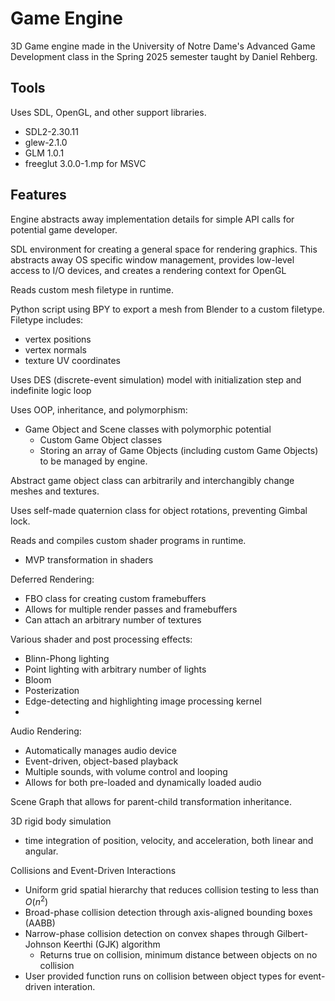 # Game Engine

3D Game engine made in the University of Notre Dame's Advanced Game Development class in the Spring 2025 semester taught by Daniel Rehberg.

## Tools
Uses SDL, OpenGL, and other support libraries.

- SDL2-2.30.11
- glew-2.1.0
- GLM 1.0.1
- freeglut 3.0.0-1.mp for MSVC

## Features

Engine abstracts away implementation details for simple API calls for potential game developer.

SDL environment for creating a general space for rendering graphics. This abstracts away OS specific window management, provides low-level access to I/O devices, and creates a rendering context for OpenGL

Reads custom mesh filetype in runtime.

Python script using BPY to export a mesh from Blender to a custom filetype. Filetype includes:
- vertex positions
- vertex normals
- texture UV coordinates

Uses DES (discrete-event simulation) model with initialization step and indefinite logic loop

Uses OOP, inheritance, and polymorphism:
- Game Object and Scene classes with polymorphic potential
	- Custom Game Object classes
	- Storing an array of Game Objects (including custom Game Objects) to be managed by engine.


Abstract game object class can arbitrarily and interchangibly change meshes and textures.

Uses self-made quaternion class for object rotations, preventing Gimbal lock.


Reads and compiles custom shader programs in runtime. 
- MVP transformation in shaders

Deferred Rendering:
- FBO class for creating custom framebuffers
- Allows for multiple render passes and framebuffers
- Can attach an arbitrary number of textures

Various shader and post processing effects:
- Blinn-Phong lighting
- Point lighting with arbitrary number of lights
- Bloom
- Posterization
- Edge-detecting and highlighting image processing kernel
- 

Audio Rendering:
- Automatically manages audio device
- Event-driven, object-based playback
- Multiple sounds, with volume control and looping
- Allows for both pre-loaded and dynamically loaded audio

Scene Graph that allows for parent-child transformation inheritance.

3D rigid body simulation
- time integration of position, velocity, and acceleration, both linear and angular.

Collisions and Event-Driven Interactions
- Uniform grid spatial hierarchy that reduces collision testing to less than $O(n^2)$
- Broad-phase collision detection through axis-aligned bounding boxes (AABB)
- Narrow-phase collision detection on convex shapes through Gilbert-Johnson Keerthi (GJK) algorithm
	- Returns true on collision, minimum distance between objects on no collision
- User provided function runs on collision between object types for event-driven interation.